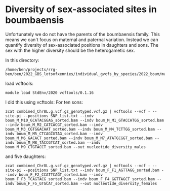 # Diversity of sex-associated sites in boumbaensis

Unfortunately we do not have the parents of the boumbaensis family. This means we can't focus on maternal and paternal variation. Instead we can quantify diversity of sex-associated positions in daughters and sons. The sex with the higher diversity should be the heterogametic sex.

In this directory:
```
/home/ben/projects/rrg-ben/ben/2022_GBS_lotsofxennies/individual_gvcfs_by_species/2022_boum/mapped_to_XLv10_concatscaf
```
load vcftools:
```
module load StdEnv/2020 vcftools/0.1.16
```
I did this using vcftools:
For ten sons:
```
zcat combined_Chr8L.g.vcf.gz_genotyped.vcf.gz | vcftools --vcf - --site-pi --positions SNP_list.txt --indv boum_M_M10_GCATACGGAG_sorted.bam --indv boum_M_M1_GTACCATGG_sorted.bam --indv boum_M_M2_CATCACGT_sorted.bam --indv boum_M_M3_CGTGGACAAT_sorted.bam --indv boum_M_M4_TCTTGG_sorted.bam --indv boum_M_M5_CTCAGCGTAG_sorted.bam --indv boum_M_M6_GACACT_sorted.bam --indv boum_M_M7_ATATGCGGT_sorted.bam --indv boum_M_M8_TACCGTCAT_sorted.bam --indv boum_M_M9_CTGTACCT_sorted.bam --out nucleotide_diversity_males
```
and five daughters:
```
zcat combined_Chr8L.g.vcf.gz_genotyped.vcf.gz | vcftools --vcf - --site-pi --positions SNP_list.txt --indv boum_F_F1_AGTTAGG_sorted.bam --indv boum_F_F2_CCATTCAGT_sorted.bam --indv boum_F_F3_TCAGTACG_sorted.bam --indv boum_F_F4_GGTTAGCT_sorted.bam --indv boum_F_F5_GTGCAT_sorted.bam --out nucleotide_diversity_females
```
